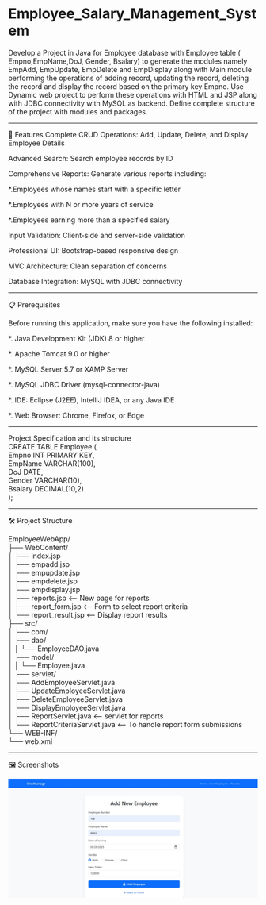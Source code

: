 # Employee_Salary_Management_System

Develop a Project in Java for Employee database with Employee table ( Empno,EmpName,DoJ, Gender, Bsalary) to generate the modules namely EmpAdd, EmpUpdate, EmpDelete and EmpDisplay along with Main module performing the operations of adding record, updating the record, deleting the record and display the record based on the primary key Empno. Use Dynamic web project to perform these operations with HTML and JSP along with JDBC
connectivity with MySQL as backend. Define complete structure of the project with modules and packages.

---------------------------------------------------------------------------------------------------------------------------------------------------------------------------------------------------------------------

🚀 Features
Complete CRUD Operations: Add, Update, Delete, and Display Employee Details                                  

Advanced Search: Search employee records by ID

Comprehensive Reports: Generate various reports including:

  *.Employees whose names start with a specific letter
  
  *.Employees with N or more years of service
  
  *.Employees earning more than a specified salary
  
Input Validation: Client-side and server-side validation

Professional UI: Bootstrap-based responsive design

MVC Architecture: Clean separation of concerns

Database Integration: MySQL with JDBC connectivity

---------------------------------------------------------------------------------------------------------------------------------------------------------------------------------------------------------------------

📋 Prerequisites

Before running this application, make sure you have the following installed:

   *. Java Development Kit (JDK) 8 or higher

   *. Apache Tomcat 9.0 or higher
   
   *. MySQL Server 5.7 or XAMP Server
   
   *. MySQL JDBC Driver (mysql-connector-java)
   
   *. IDE: Eclipse (J2EE), IntelliJ IDEA, or any Java IDE
   
   *. Web Browser: Chrome, Firefox, or Edge

___

Project Specification and its structure                                                                          
CREATE TABLE Employee (                                                                                                             
Empno INT PRIMARY KEY,                                                                                                                                                                                           
EmpName VARCHAR(100),                                                                                                                     
DoJ DATE,                                                                                                                                                                                                        
Gender VARCHAR(10),                                                                      
Bsalary DECIMAL(10,2)                                                                 
);                                                                                                           

______

🛠️ Project Structure

EmployeeWebApp/                                          
├── WebContent/                                             
│ ├── index.jsp                                               
│ ├── empadd.jsp                                                             
│ ├── empupdate.jsp                                                           
│ ├── empdelete.jsp                                                                
│ ├── empdisplay.jsp                                                                 
│ ├── reports.jsp <-- New page for reports                                                            
│ ├── report_form.jsp <-- Form to select report criteria                                                     
│ └── report_result.jsp <-- Display report results                                                               
├── src/                                                               
│ ├── com/                                                                              
│ ├── dao/                                                                           
│ │ └── EmployeeDAO.java                                                                                     
│ ├── model/                                        
│ │ └── Employee.java                                                  
│ └── servlet/                                                                  
│ ├── AddEmployeeServlet.java                                                                  
│ ├── UpdateEmployeeServlet.java                                                                        
│ ├── DeleteEmployeeServlet.java                                                                            
│ ├── DisplayEmployeeServlet.java                                                                               
│ ├── ReportServlet.java <-- servlet for reports                                                                                     
│ └── ReportCriteriaServlet.java <-- To handle report form submissions                                                                                      
└── WEB-INF/                                                                                                               
└── web.xml                                                                                                                     
 
_________


🖼️ Screenshots

![image alt](https://github.com/abhiishek-b/Employee_Salary_Management_System/blob/main/Output_screenshots/Add_Employee.jpg)

